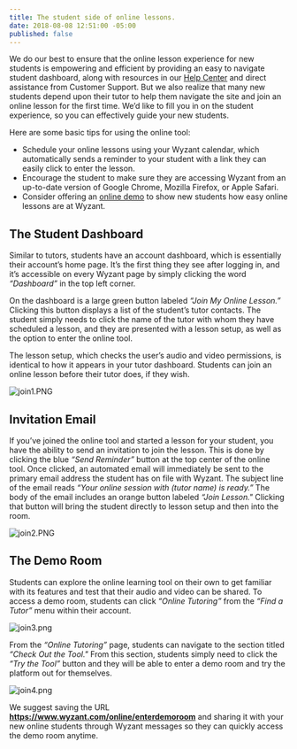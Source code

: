 ```yaml
---
title: The student side of online lessons.
date: 2018-08-08 12:51:00 -05:00
published: false
---
```


We do our best to ensure that the online lesson experience for new students is empowering and efficient by providing an easy to navigate student dashboard, along with resources in our [Help Center](https://support.wyzant.com/hc/en-us) and direct assistance from Customer Support. But we also realize that many new students depend upon their tutor to help them navigate the site and join an online lesson for the first time. We’d like to fill you in on the student experience, so you can effectively guide your new students.

Here are some basic tips for using the online tool:

* Schedule your online lessons using your Wyzant calendar, which automatically sends a reminder to your student with a link they can easily click to enter the lesson. 
* Encourage the student to make sure they are accessing Wyzant from an up-to-date version of Google Chrome, Mozilla Firefox, or Apple Safari.
* Consider offering an [online demo](https://support.wyzant.com/hc/en-us/articles/115002028566-What-s-an-online-demo-) to show new students how easy online lessons are at Wyzant.

## The Student Dashboard

Similar to tutors, students have an account dashboard, which is essentially their account’s home page. It’s the first thing they see after logging in, and it’s accessible on every Wyzant page by simply clicking the word *“Dashboard”* in the top left corner.

On the dashboard is a large green button labeled *“Join My Online Lesson.”* Clicking this button displays a list of the student’s tutor contacts. The student simply needs to click the name of the tutor with whom they have scheduled a lesson, and they are presented with a lesson setup, as well as the option to enter the online tool.

The lesson setup, which checks the user’s audio and video permissions, is identical to how it appears in your tutor dashboard. Students can join an online lesson before their tutor does, if they wish.

![join1.PNG](/blog/uploads/join1.PNG)

## Invitation Email

If you’ve joined  the online tool and started a lesson for your student, you have the ability to send an invitation to join the lesson. This is done by clicking the blue *“Send Reminder”* button at the top center of the online tool. Once clicked, an automated email will immediately be sent to the primary email address the student has on file with Wyzant. The subject line of the email reads *“Your online session with (tutor name) is ready.”* The body of the email includes an orange button labeled *“Join Lesson."* Clicking that button will bring the student directly to lesson setup and then into the room.

![join2.PNG](/blog/uploads/join2.PNG)

## The Demo Room

Students can explore the online learning tool on their own to get familiar with its features and test that their audio and video can be shared. To access a demo room, students can click *“Online Tutoring”* from the *“Find a Tutor”* menu within their account.

![join3.png](/blog/uploads/join3.png)

From the *“Online Tutoring”* page, students can navigate to the section titled *“Check Out the Tool."* From this section, students simply need to click the *“Try the Tool”* button and they will be able to enter a demo room and try the platform out for themselves.

![join4.png](/blog/uploads/join4.png)

We suggest saving the URL **https://www.wyzant.com/online/enterdemoroom** and sharing it with your new online students through Wyzant messages so they can quickly access the demo room anytime.
